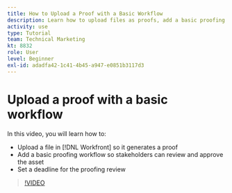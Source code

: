 ```yaml
---
title: How to Upload a Proof with a Basic Workflow
description: Learn how to upload files as proofs, add a basic proofing workflow for stakeholder review and approval, and set deadlines for proofing review in [!DNL Workfront].
activity: use
type: Tutorial
team: Technical Marketing
kt: 8832
role: User
level: Beginner
exl-id: adadfa42-1c41-4b45-a947-e0851b3117d3
---
```

# Upload a proof with a basic workflow

In this video, you will learn how to:

* Upload a file in [!DNL Workfront] so it generates a proof
* Add a basic proofing workflow so stakeholders can review and approve the asset
* Set a deadline for the proofing review

>[!VIDEO](https://video.tv.adobe.com/v/335132/?quality=12)

<!--
## Learn more
* Supported proofing file types
* Configure a proof
-->

<!--
## Guides
* Plan a basic workflow worksheet
* Upload proofs in Workfront
-->
